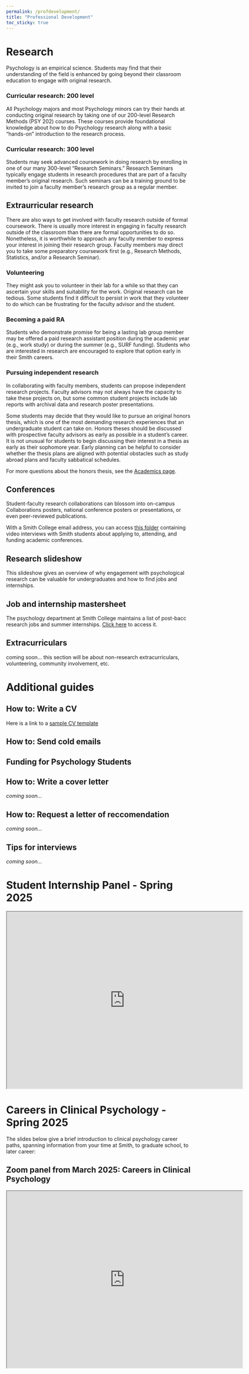 ```yaml
---
permalink: /profdevelopment/
title: "Professional Development"
toc_sticky: true
---
```


# Research
Psychology is an empirical science. Students may find that their understanding of the field is enhanced by going beyond their classroom education to engage with original research. 

### Curricular research: 200 level
All Psychology majors and most Psychology minors can try their hands at conducting original research by taking one of our 200-level Research Methods (PSY 202) courses. These courses provide foundational knowledge about how to do Psychology research along with a basic “hands-on” introduction to the research process. 

### Curricular research: 300 level
Students may seek advanced coursework in doing research by enrolling in one of our many 300-level “Research Seminars.” Research Seminars typically engage students in research procedures that are part of a faculty member’s original research. Such seminars can be a training ground to be invited to join a faculty member’s research group as a regular member. 

## Extraurricular research
There are also ways to get involved with faculty research outside of formal coursework. There is usually more interest in engaging in faculty research outside of the classroom than there are formal opportunities to do so. Nonetheless, it is worthwhile to approach any faculty member to express your interest in joining their research group. Faculty members may direct you to take some preparatory coursework first (e.g., Research Methods, Statistics, and/or a Research Seminar). 

### Volunteering
They might ask you to volunteer in their lab for a while so that they can ascertain your skills and suitability for the work. Original research can be tedious. Some students find it difficult to persist in work that they volunteer to do which can be frustrating for the faculty advisor and the student. 

### Becoming a paid RA
Students who demonstrate promise for being a lasting lab group member may be offered a paid research assistant position during the academic year (e.g., work study) or during the summer (e.g., SURF funding). Students who are interested in research are encouraged to explore that option early in their Smith careers. 

### Pursuing independent research
In collaborating with faculty members, students can propose independent research projects. Faculty advisors may not always have the capacity to take these projects on, but some common student projects include lab reports with archival data and research poster presentations.

Some students may decide that they would like to pursue an original honors thesis, which is one of the most demanding research experiences that an undergraduate student can take on. Honors theses should be discussed with prospective faculty advisors as early as possible in a student’s career. It is not unusual for students to begin discussing their interest in a thesis as early as their sophomore year. Early planning can be helpful to consider whether the thesis plans are aligned with potential obstacles such as study abroad plans and faculty sabbatical schedules. 

For more questions about the honors thesis, see the [Academics page](https://smith-psychology-club.github.io/academic/#honors-thesis-in-psychology).

## Conferences
Student-faculty research collaborations can blossom into on-campus Collaborations posters, national conference posters or presentations, or even peer-reviewed publications.

With a Smith College email address, you can access [this folder](https://drive.google.com/drive/folders/1IAqTEvaSzVVazCcxuXR1Lb2-tcntJ8Q7?usp=sharing) containing video interviews with Smith students about applying to, attending, and funding academic conferences.

## Research slideshow
This slideshow gives an overview of why engagement with psychological research can be valuable for undergraduates and how to find jobs and internships.
<object data="../assets/research.pdf" width="1000" height="1000" type='application/pdf'></object>

## Job and internship mastersheet
The psychology department at Smith College maintains a list of post-bacc research jobs and summer internships. [Click here](https://docs.google.com/spreadsheets/d/1LuaMWjDd07UBR94SDn0MjhPqaB1gqrv0h3rPE2G73cA/edit?usp=sharing) to access it.

## Extracurriculars
coming soon...
this section will be about non-research extracurriculars, volunteering, community involvement, etc.

# Additional guides

## How to: Write a CV
<object data="../assets/Guide to Writing a Psychology CV.pdf" width="1000" height="1000" type='application/pdf'></object>

Here is a link to a [sample CV template](https://docs.google.com/document/d/1Zja9VORfgEzS9WiPOrI6d3Va8Y0wxac3yIxjZIgId1w/edit?usp=sharing)

## How to: Send cold emails
<object data="../assets/How to _cold email_.pdf" width="1000" height="1000" type='application/pdf'></object>

## Funding for Psychology Students
<object data="../assets/Finding funding.pdf" width="1000" height="1000" type='application/pdf'></object>

## How to: Write a cover letter
*coming soon...*

## How to: Request a letter of reccomendation
*coming soon...*

## Tips for interviews
*coming soon...*

# Student Internship Panel - Spring 2025
<iframe src="https://drive.google.com/file/d/1bsa0Q14jCYmItPZNHodxijBnZLrILRmi/preview" width="640" height="480" allow="autoplay"></iframe>

# Careers in Clinical Psychology - Spring 2025
The slides below give a brief introduction to clinical psychology career paths, spanning information from your time at Smith, to graduate school, to later career:
<object data="../assets/Clinical psych INFO.pdf" width="1000" height="1000" type='application/pdf'></object>

## Zoom panel from March 2025: Careers in Clinical Psychology
<iframe src="https://drive.google.com/file/d/1HioLGnGbGcKxHM411SlkmyJFIm-tskUs/preview" width="640" height="480" allow="autoplay"></iframe>
